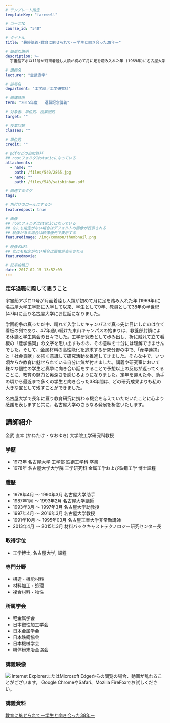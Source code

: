 ```yaml
---
# テンプレート指定
templateKey: "farewell"

# コースID
course_id: "540"

# タイトル
title: "最終講義-教育に魅せられて-ー学生と向き合った38年ー"

# 簡単な説明
description: >-
  宇宙船アポロ11号が月面着陸し人類が初めて月に足を踏み入れた年 (1969年)に名古屋大学工学部に入学して以来、学生として9年、教員として38年の半世紀 (47年)に亘り名古屋大学にお世話になりま...

# 講師名
lecturer: "金武直幸"

# 部局名
department: "工学部／工学研究科"

# 開講時限
term: "2015年度	退職記念講義"

# 対象者、単位数、授業回数
target: ""

# 授業回数
classes: ""

# 単位数
credit: ""

# pdfなどの追加資料
## rootフォルダはstaticになっている
attachments: 
  - name: "" 
    path: /files/540/2865.jpg
  - name: "" 
    path: /files/540/saishinban.pdf

# 関連するタグ
tags:

# 色付けのロールにするか
featuredpost: true

# 画像
## rootフォルダはstaticになっている
## なにも指定がない場合はデフォルトの画像が表示される
## 映像がある場合は映像優先で表示する
featuredimage: /img/common/thumbnail.png

# 映像のURL
## なにも指定がない場合は画像が表示される
featuredmovie: 

# 記事投稿日
date: 2017-02-15 13:52:09
---
```


### 定年退職に際して思うこと

宇宙船アポロ11号が月面着陸し人類が初めて月に足を踏み入れた年 (1969年)に名古屋大学工学部に入学して以来、学生として9年、教員として38年の半世紀 (47年)に亘り名古屋大学にお世話になりました。

学園紛争の真っただ中、晴れて入学したキャンパスで真っ先に目にしたのは立て看板の列であり、47年通い続けた東山キャンパスの始まりは、教養部封鎖による休講と学生集会の日々でした。工学研究者として歩み出し、折に触れて立て看板の「産学協同」の文字を思い出すものの、その意味を十分には理解できませんでした。そして、金属材料の高性能化を追求する研究分野の中で、「産学連携」と「社会貢献」を強く意識して研究活動を推進してきました。そんな中で、いつ頃からか教育に魅せられている自分に気が付きました。講義や研究室において様々な個性の学生と真摯に向き合い話をすることで予想以上の反応が返ってくることに、教育の魅力と奥深さを感じるようになりました。定年を迎えた今、助手の頃から最近まで多くの学生と向き合った38年間は、どの研究成果よりも私の大きな宝として残すことができました。

名古屋大学で長年に亘り教育研究に携わる機会を与えていただいたことに心より感謝を表しますと共に、名古屋大学のさらなる発展を祈念いたします。

## 講師紹介

金武 直幸 (かねたけ・なおゆき) 大学院工学研究科教授

### 学歴

* 1973年 名古屋大学 工学部 鉄鋼工学科 卒業
* 1978年 名古屋大学大学院 工学研究科 金属工学および鉄鋼工学 博士課程

### 職歴

* 1978年4月 ～ 1990年3月 名古屋大学助手
* 1987年1月 ～ 1993年2月 名古屋大学講師
* 1993年3月 ～ 1997年3月 名古屋大学助教授
* 1997年4月 ～ 2016年3月 名古屋大学教授
* 1991年10月 ～ 1995年03月 名古屋工業大学非常勤講師
* 2013年4月 ～ 2015年3月 材料バックキャストテクノロジー研究センター長

### 取得学位

* 工学博士, 名古屋大学, 課程

### 専門分野

* 構造・機能材料
* 材料加工・処理
* 複合材料・物性

### 所属学会

* 軽金属学会
* 日本塑性加工学会
* 日本金属学会
* 日本鉄鋼協会
* 日本機械学会
* 粉体粉末冶金協会

### 講義映像

![](/files/540/2865.jpg) Internet ExplorerまたはMicrosoft Edgeからの閲覧の場合、動画が乱れることがございます。
Google ChromeやSafari、Mozilla FireFoxでお試しください。

### 講義資料

[教育に魅せられてー学生と向き合った38年ー](/files/540/saishinban.pdf) 
